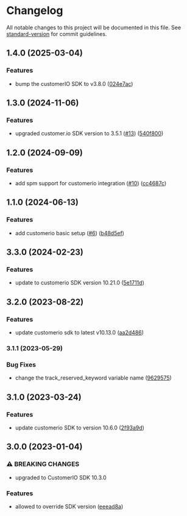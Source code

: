 # Changelog

All notable changes to this project will be documented in this file. See [standard-version](https://github.com/conventional-changelog/standard-version) for commit guidelines.

## 1.4.0 (2025-03-04)


### Features

* bump the customerIO SDK to v3.8.0 ([024e7ac](https://github.com/rudderlabs/rudder-integration-customerio-ios/commit/024e7ac581164ee2329281d052f4072a6bd86ddb))

## 1.3.0 (2024-11-06)


### Features

* upgraded customer.io SDK version to 3.5.1 ([#13](https://github.com/rudderlabs/rudder-integration-customerio-ios/issues/13)) ([540f800](https://github.com/rudderlabs/rudder-integration-customerio-ios/commit/540f800b3fdcc2739d4fde47233cdaf78221477c))

## 1.2.0 (2024-09-09)


### Features

* add spm support for customerio integration ([#10](https://github.com/rudderlabs/rudder-integration-customerio-ios/issues/10)) ([cc4687c](https://github.com/rudderlabs/rudder-integration-customerio-ios/commit/cc4687c271dc43f709f5f636c8253feb80bf5183))

## 1.1.0 (2024-06-13)


### Features

* add customerio basic setup ([#6](https://github.com/rudderlabs/rudder-integration-customerio-ios/issues/6)) ([b48d5ef](https://github.com/rudderlabs/rudder-integration-customerio-ios/commit/b48d5ef14cf1fc927a5290b4da68ddbb521330c3))

## 3.3.0 (2024-02-23)


### Features

* update to customerio SDK version 10.21.0 ([5e1711d](https://github.com/rudderlabs/rudder-integration-customerio-ios/commit/5e1711db2beee27adad03bcfa7a3d635fc0c468f))

## 3.2.0 (2023-08-22)


### Features

* update customerio sdk to latest v10.13.0 ([aa2d486](https://github.com/rudderlabs/rudder-integration-customerio-ios/commit/aa2d486971af20608e0db81de5698a81d170f34e))

### 3.1.1 (2023-05-29)


### Bug Fixes

* change the track_reserved_keyword variable name ([9629575](https://github.com/rudderlabs/rudder-integration-customerio-ios/commit/9629575eca681ab689df7e7387235f4683984ae3))

## 3.1.0 (2023-03-24)


### Features

* update customerio SDK to version 10.6.0 ([2f93a9d](https://github.com/rudderlabs/rudder-integration-customerio-ios/commit/2f93a9d4a4286793f2d30657d46d3563fe5c52a7))

## 3.0.0 (2023-01-04)


### ⚠ BREAKING CHANGES

* upgraded to CustomerIO SDK 10.3.0

### Features

* allowed to override SDK version ([eeead8a](https://github.com/rudderlabs/rudder-integration-customerio-ios/commit/eeead8ad1a7e88974829a9e7c1b3aa7ecf0392d6))
